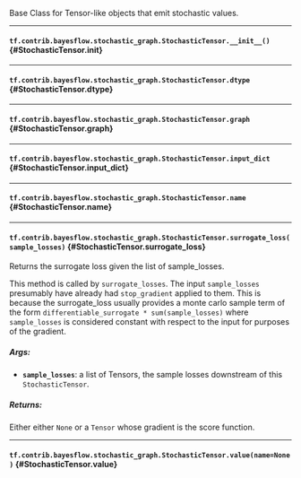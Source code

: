 Base Class for Tensor-like objects that emit stochastic values.
- - -

#### `tf.contrib.bayesflow.stochastic_graph.StochasticTensor.__init__()` {#StochasticTensor.__init__}




- - -

#### `tf.contrib.bayesflow.stochastic_graph.StochasticTensor.dtype` {#StochasticTensor.dtype}




- - -

#### `tf.contrib.bayesflow.stochastic_graph.StochasticTensor.graph` {#StochasticTensor.graph}




- - -

#### `tf.contrib.bayesflow.stochastic_graph.StochasticTensor.input_dict` {#StochasticTensor.input_dict}




- - -

#### `tf.contrib.bayesflow.stochastic_graph.StochasticTensor.name` {#StochasticTensor.name}




- - -

#### `tf.contrib.bayesflow.stochastic_graph.StochasticTensor.surrogate_loss(sample_losses)` {#StochasticTensor.surrogate_loss}

Returns the surrogate loss given the list of sample_losses.

This method is called by `surrogate_losses`.  The input `sample_losses`
presumably have already had `stop_gradient` applied to them.  This is
because the surrogate_loss usually provides a monte carlo sample term
of the form `differentiable_surrogate * sum(sample_losses)` where
`sample_losses` is considered constant with respect to the input
for purposes of the gradient.

##### Args:


*  <b>`sample_losses`</b>: a list of Tensors, the sample losses downstream of this
    `StochasticTensor`.

##### Returns:

  Either either `None` or a `Tensor` whose gradient is the
   score function.


- - -

#### `tf.contrib.bayesflow.stochastic_graph.StochasticTensor.value(name=None)` {#StochasticTensor.value}





